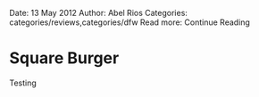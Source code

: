 Date: 13 May 2012
Author: Abel Rios
Categories: categories/reviews,categories/dfw
Read more: Continue Reading

# Square Burger

Testing